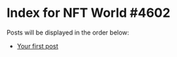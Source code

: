 # Index for NFT World #4602
Posts will be displayed in the order below:

- [Your first post](./001-first.md)

